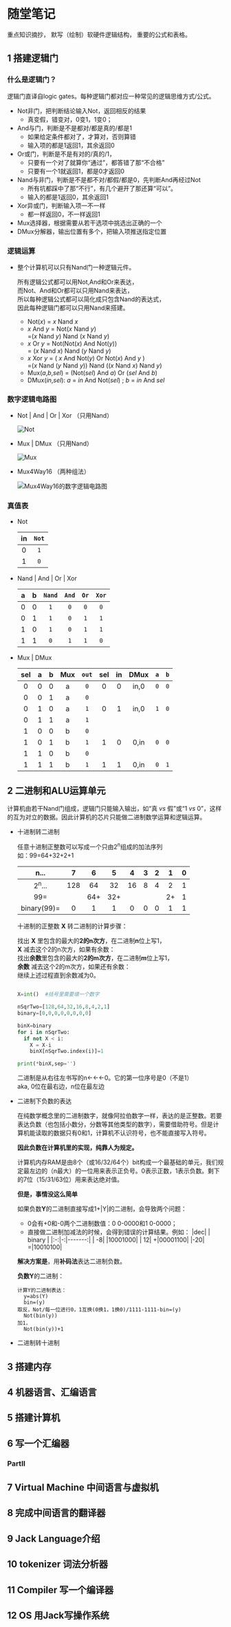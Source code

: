 # 随堂笔记  

  重点知识摘抄，
  默写（绘制）软硬件逻辑结构，
  重要的公式和表格。
  
## 1 搭建逻辑门
### 什么是逻辑门？
  逻辑门直译自logic gates。每种逻辑门都对应一种常见的逻辑思维方式/公式。
  - Not非门，把判断结论输入Not，返回相反的结果
    - 真变假，错变对，0变1，1变0；
  - And与门，判断是不是都对/都是真的/都是1
    - 如果给定条件都对了，才算对，否则算错
    - 输入项的都是1返回1，其余返回0
  - Or或门，判断是不是有对的/真的/1，
    - 只要有一个对了就算你“通过”，都答错了那“不合格”
    - 只要有一个1就返回1，都是0才返回0
  - Nand与非门，判断是不是都不对/都假/都是0，先判断And再经过Not
    - 所有坑都踩中了那“不行”，有几个避开了那还算“可以”。
    - 输入的都是1返回0，其余返回1
  - Xor异或门，判断输入项一不一样
    - 都一样返回0，不一样返回1
  - Mux选择器，根据需要从若干选项中挑选出正确的一个
  - DMux分解器，输出位置有多个，把输入项推送指定位置

### 逻辑运算
  - 整个计算机可以只有Nand门一种逻辑元件。

    所有逻辑公式都可以用Not,And和Or来表达，<br/>
    而Not、And和Or都可以只用Nand来表达，<br/>
    所以每种逻辑公式都可以简化成只包含Nand的表达式，<br/>
    因此每种逻辑门都可以只用Nand来搭建。<br/>
    - Not(_x_) = _x_ Nand _x_
    - _x_ And _y_ = Not(_x_ Nand _y_)<br/>
      =(_x_ Nand _y_) Nand (_x_ Nand _y_)
    - _x_ Or _y_ = Not(Not(_x_) And Not(_y_))<br/>
    = (_x_ Nand _x_) Nand (_y_ Nand _y_)
    - _x_ Xor _y_ = ( _x_ And Not(_y_) Or Not(_x_) And _y_ ) <br/>
     =(_x_ Nand (_y_ Nand _y_)) Nand ((_x_ Nand _x_) Nand _y_)
    - Mux(_a_,_b_,_sel_) = (Not(_sel_) And _a_) Or (_sel_ And _b_)
    - DMux(_in_,_sel_): _a_ = _in_ And Not(_sel_) ; _b_ = _in_ And _sel_

### 数字逻辑电路图
  - Not | And | Or | Xor （只用Nand）

    <picture>
      <source media=(prefers-color-scheme: light)>
      <img alt=Not And Or Xor的数字逻辑电路图 src=/SVG/Not-And-Or-Xor.svg>
    </picture>
       
  - Mux | DMux  （只用Nand）
    
    <picture>
      <source media=(prefers-color-scheme: light)>
      <img alt=Mux Dmux的数字逻辑电路图 src=/SVG/Mux-DMux.svg>
    </picture>
    
  - Mux4Way16 （两种组法）

    <picture>
      <source media=(prefers-color-scheme: light)>
      <img alt=Mux4Way16的数字逻辑电路图 src=/SVG/Mux4Way16.svg>
    </picture>

### 真值表
  - Not
    
    |in |`Not`
    |:-:|:---:
    | 0 | `1`
    | 1 | `0`

  - Nand | And | Or | Xor 
    
    | a | b |`Nand`|`And`|`Or`|`Xor`
    |:-:|:-:|:----:|:---:|:--:|:---:
    | 0 | 0 |  `1` | `0` | `0`| `0`
    | 0 | 1 |  `1` | `0` | `1`| `1`
    | 1 | 0 |  `1` | `0` | `1`| `1`
    | 1 | 1 |  `0` | `1` | `1`| `0` 

  - Mux | DMux

    |sel| a | b |Mux|`out`|sel|in |DMux|`a`|`b`
    |:-:|:-:|:-:|:-:|:---:|:-:|:-:|:--:|:-:|:-:
    | 0 | 0 | 0 | a | `0` | 0 | 0 |in,0|`0`|`0`
    | 0 | 0 | 1 | a | `0`
    | 0 | 1 | 0 | a | `1` | 0 | 1 |in,0|`1`|`0`
    | 0 | 1 | 1 | a | `1`
    | 1 | 0 | 0 | b | `0`
    | 1 | 0 | 1 | b | `1` | 1 | 0 |0,in|`0`|`0`
    | 1 | 1 | 0 | b | `0`
    | 1 | 1 | 1 | b | `1` | 1 | 1 |0,in|`0`|`1` 

## 2 二进制和ALU运算单元

计算机由若干Nand门组成，逻辑门只能输入输出，如“真 _vs_ 假”或“1 _vs_ 0”，这样的互为对立的数据。因此计算机的芯片只能做二进制数学运算和逻辑运算。

  - 十进制转二进制

    任意十进制正整数可以写成一个只由2<sup>n</sup>组成的加法序列<br/>
    如：99=64+32+2+1

    |n...            | 7 | 6 | 5 | 4 | 3 | 2 | 1 | 0 
    |:--------------:|:-:|:-:|:-:|:-:|:-:|:-:|:-:|:-:
    |2<sup>n</sup>...|128|64 |32 |16 | 8 | 4 | 2 | 1
    |99=             |   |64+|32+|   |   |   |2+ | 1
    |binary(99)=     | 0 | 1 | 1 | 0 | 0 | 0 | 1 | 1

    十进制的正整数 **X** 转二进制的计算步骤：
  
    找出 **X** 里包含的最大的**2的n次方**，在二进制**n**位上写1，<br/>
    **X** 减去这个2的n次方，如果有余数：<br/>
    找出**余数**里包含的最大的**2的m次方**，在二进制**m**位上写1，<br/>
    **余数** 减去这个2的m次方，如果还有余数：<br/>
    继续上述过程直到余数减为0。
  
    ```python
    
    X=int()  #括号里需要填一个数字
    
    nSqrTwo=[128,64,32,16,8,4,2,1]
    binary=[0,0,0,0,0,0,0,0]
    
    binX=binary
    for i in nSqrTwo:
      if not X < i:
        X = X-i
        binX[nSqrTwo.index(i)]=1
    
    print(*binX,sep='')

    ```

    二进制是从右往左书写的n←←←0。它的第一位序号是0（不是1）<br/>
    aka, 0位在最右边，n位在最左边
    
  - 二进制下负数的表达
  
    在纯数学概念里的二进制数字，就像阿拉伯数字一样，表达的是正整数。若要表达负数（也包括小数分，分数等其他类型的数字），需要借助符号。但是计算机能读取的数据只有0和1，计算机不认识符号，也不能直接写入符号。
  
    **因此负数在计算机里的实现，纯靠人为规定。**
  
    计算机内存RAM是由8个（或16/32/64个）bit构成一个最基础的单元，我们规定最左边的（n最大）的一位用来表示正负号。0表示正数，1表示负数。剩下的7位（15/31/63位）用来表达绝对值。
  
    **但是，事情没这么简单**
  
    如果负数**Y**的二进制直接写成1+|Y|的二进制，会导致两个问题：
    - 0会有+0和-0两个二进制数值：0 0-0000和1 0-0000；
    - 直接做二进制加减法的时候，会得到错误的计算结果。例如：
      |dec|  | binary |
      |:-:|-:|-------:|
      | -8|  |10001000|
      | 12| +|00001100|
      |-20| =|10010100|
  
    **解决方案是**，用**补码法**表达二进制负数。
  
    **负数Y**的二进制：
    
        计算Y的二进制表达：
          y=abs(Y)
          bin=(y)
        取反，Not/每一位进行0，1互换(0换1，1换0)/1111-1111-bin=(y)
          Not(bin(y))
        加1，
          Not(bin(y))+1
    
  - 二进制转十进制
## 3 搭建内存
## 4 机器语言、汇编语言
## 5 搭建计算机
## 6 写一个汇编器
### PartII
## 7 Virtual Machine 中间语言与虚拟机
## 8 完成中间语言的翻译器
## 9 Jack Language介绍
## 10 tokenizer 词法分析器
## 11 Compiler 写一个编译器
## 12 OS 用Jack写操作系统
